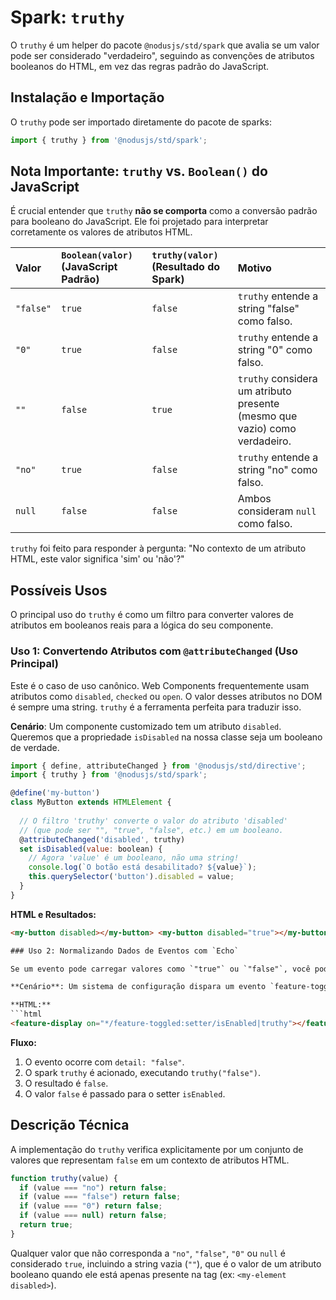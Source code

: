 # Spark: `truthy`

O `truthy` é um helper do pacote `@nodusjs/std/spark` que avalia se um valor pode ser considerado "verdadeiro", seguindo as convenções de atributos booleanos do HTML, em vez das regras padrão do JavaScript.

## Instalação e Importação

O `truthy` pode ser importado diretamente do pacote de sparks:

```javascript
import { truthy } from '@nodusjs/std/spark';
```

## Nota Importante: `truthy` vs. `Boolean()` do JavaScript

É crucial entender que `truthy` **não se comporta** como a conversão padrão para booleano do JavaScript. Ele foi projetado para interpretar corretamente os valores de atributos HTML.

| Valor | `Boolean(valor)` (JavaScript Padrão) | `truthy(valor)` (Resultado do Spark) | Motivo |
| :--- | :--- | :--- | :--- |
| `"false"` | `true` | `false` | `truthy` entende a string "false" como falso. |
| `"0"` | `true` | `false` | `truthy` entende a string "0" como falso. |
| `""` | `false` | `true` | `truthy` considera um atributo presente (mesmo que vazio) como verdadeiro. |
| `"no"` | `true` | `false` | `truthy` entende a string "no" como falso. |
| `null` | `false` | `false` | Ambos consideram `null` como falso. |

`truthy` foi feito para responder à pergunta: "No contexto de um atributo HTML, este valor significa 'sim' ou 'não'?"

## Possíveis Usos

O principal uso do `truthy` é como um filtro para converter valores de atributos em booleanos reais para a lógica do seu componente.

### Uso 1: Convertendo Atributos com `@attributeChanged` (Uso Principal)

Este é o caso de uso canônico. Web Components frequentemente usam atributos como `disabled`, `checked` ou `open`. O valor desses atributos no DOM é sempre uma string. `truthy` é a ferramenta perfeita para traduzir isso.

**Cenário**: Um componente customizado tem um atributo `disabled`. Queremos que a propriedade `isDisabled` na nossa classe seja um booleano de verdade.

```javascript
import { define, attributeChanged } from '@nodusjs/std/directive';
import { truthy } from '@nodusjs/std/spark';

@define('my-button')
class MyButton extends HTMLElement {
  
  // O filtro 'truthy' converte o valor do atributo 'disabled'
  // (que pode ser "", "true", "false", etc.) em um booleano.
  @attributeChanged('disabled', truthy)
  set isDisabled(value: boolean) {
    // Agora 'value' é um booleano, não uma string!
    console.log(`O botão está desabilitado? ${value}`);
    this.querySelector('button').disabled = value;
  }
}
```

**HTML e Resultados:**

````html
<my-button disabled></my-button> <my-button disabled="true"></my-button> <my-button disabled="false"></my-button> ```

### Uso 2: Normalizando Dados de Eventos com `Echo`

Se um evento pode carregar valores como `"true"` ou `"false"`, você pode usar `truthy` para normalizá-los em um pipeline do `Echo`.

**Cenário**: Um sistema de configuração dispara um evento `feature-toggled` com `detail: "false"`. Um componente precisa reagir a esse valor como um booleano.

**HTML:**
```html
<feature-display on="*/feature-toggled:setter/isEnabled|truthy"></feature-display>
````

**Fluxo:**

1.  O evento ocorre com `detail: "false"`.
2.  O spark `truthy` é acionado, executando `truthy("false")`.
3.  O resultado é `false`.
4.  O valor `false` é passado para o setter `isEnabled`.

## Descrição Técnica

A implementação do `truthy` verifica explicitamente por um conjunto de valores que representam `false` em um contexto de atributos HTML.

```javascript
function truthy(value) {
  if (value === "no") return false;
  if (value === "false") return false;
  if (value === "0") return false;
  if (value === null) return false;
  return true;
}
```

Qualquer valor que não corresponda a `"no"`, `"false"`, `"0"` ou `null` é considerado `true`, incluindo a string vazia (`""`), que é o valor de um atributo booleano quando ele está apenas presente na tag (ex: `<my-element disabled>`).
